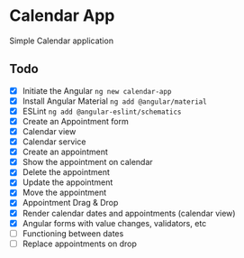 # Calendar App

Simple Calendar application

## Todo

- [x] Initiate the Angular `ng new calendar-app`
- [x] Install Angular Material `ng add @angular/material`
- [x] ESLint `ng add @angular-eslint/schematics`
- [x] Create an Appointment form
- [x] Calendar view
- [x] Calendar service
- [x] Create an appointment
- [x] Show the appointment on calendar
- [x] Delete the appointment
- [x] Update the appointment
- [x] Move the appointment
- [x] Appointment Drag & Drop
- [x] Render calendar dates and appointments (calendar view)
- [x] Angular forms with value changes, validators, etc
- [ ] Functioning between dates
- [ ] Replace appointments on drop
